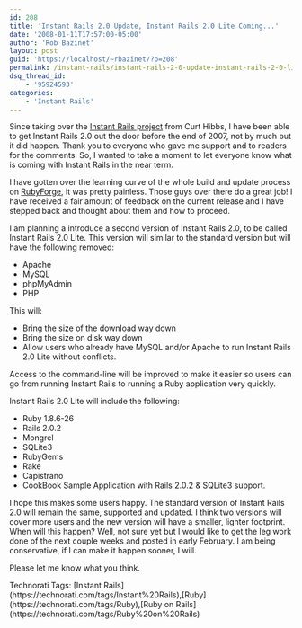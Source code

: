 ```yaml
---
id: 208
title: 'Instant Rails 2.0 Update, Instant Rails 2.0 Lite Coming...'
date: '2008-01-11T17:57:00-05:00'
author: 'Rob Bazinet'
layout: post
guid: 'https://localhost/~rbazinet/?p=208'
permalink: /instant-rails/instant-rails-2-0-update-instant-rails-2-0-lite-coming/
dsq_thread_id:
    - '95924593'
categories:
    - 'Instant Rails'
---
```


Since taking over the [Instant Rails project](https://rubyforge.org/projects/instantrails/) from Curt Hibbs, I have been able to get Instant Rails 2.0 out the door before the end of 2007, not by much but it did happen. Thank you to everyone who gave me support and to readers for the comments. So, I wanted to take a moment to let everyone know what is coming with Instant Rails in the near term.

I have gotten over the learning curve of the whole build and update process on [RubyForge](https://rubyforge.org), it was pretty painless. Those guys over there do a great job! I have received a fair amount of feedback on the current release and I have stepped back and thought about them and how to proceed.

I am planning a introduce a second version of Instant Rails 2.0, to be called Instant Rails 2.0 Lite. This version will similar to the standard version but will have the following removed:

- Apache
- MySQL
- phpMyAdmin
- PHP

This will:

- Bring the size of the download way down
- Bring the size on disk way down
- Allow users who already have MySQL and/or Apache to run Instant Rails 2.0 Lite without conflicts.

Access to the command-line will be improved to make it easier so users can go from running Instant Rails to running a Ruby application very quickly.

Instant Rails 2.0 Lite will include the following:

- Ruby 1.8.6-26
- Rails 2.0.2
- Mongrel
- SQLite3
- RubyGems
- Rake
- Capistrano
- CookBook Sample Application with Rails 2.0.2 & SQLite3 support.

I hope this makes some users happy. The standard version of Instant Rails 2.0 will remain the same, supported and updated. I think two versions will cover more users and the new version will have a smaller, lighter footprint. When will this happen? Well, not sure yet but I would like to get the leg work done of the next couple weeks and posted in early February. I am being conservative, if I can make it happen sooner, I will.

Please let me know what you think.

<div class="wlWriterSmartContent" style="display:inline;margin:0;padding:0;">Technorati Tags: [Instant Rails](https://technorati.com/tags/Instant%20Rails),[Ruby](https://technorati.com/tags/Ruby),[Ruby on Rails](https://technorati.com/tags/Ruby%20on%20Rails)</div>